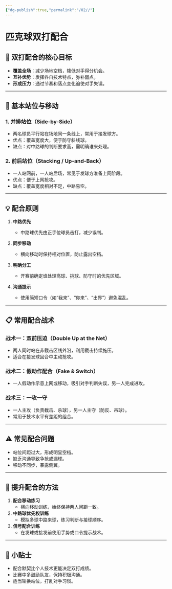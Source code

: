 ```yaml
---
{"dg-publish":true,"permalink":"/02//"}
---
```


# 匹克球双打配合

## 🎯 双打配合的核心目标
- **覆盖全场**：减少场地空档，降低对手得分机会。
- **互补优势**：发挥各自技术特点，弥补弱点。
- **形成压力**：通过节奏和落点变化迫使对手失误。

---

## 🏓 基本站位与移动

### 1. 并排站位（Side-by-Side）
- 两名球员平行站在场地同一条线上，常用于接发球方。
- 优点：覆盖宽度大，便于防守斜线球。
- 缺点：对中路球的判断要求高，需明确谁来处理。

### 2. 前后站位（Stacking / Up-and-Back）
- 一人站网前，一人站后场，常见于发球方准备上网阶段。
- 优点：便于上网抢攻。
- 缺点：覆盖宽度相对不足，中路易空。

---

## 💡 配合原则

1. **中路优先**
   - 中路球优先由正手位球员击打，减少误判。
   
2. **同步移动**
   - 横向移动时保持相对位置，防止露出空档。
   
3. **明确分工**
   - 开赛前确定谁处理高球、挑球、防守时的优先区域。

4. **沟通提示**
   - 使用简短口令（如“我来”、“你来”、“出界”）避免混乱。

---

## 📋 常用配合战术

### 战术一：双前压迫（Double Up at the Net）
- 两人同时站在非截击区线外沿，利用截击持续施压。
- 适合在接发球回合中主动抢攻。

### 战术二：假动作配合（Fake & Switch）
- 一人假动作示意上网或移动，吸引对手判断失误，另一人完成进攻。

### 战术三：一攻一守
- 一人主攻（负责截击、杀球），另一人主守（防反、吊球）。
- 常用于技术水平有差距的组合。

---

## ⚠ 常见配合问题
- 站位间距过大，形成明显空档。
- 缺乏沟通导致争抢或漏球。
- 移动不同步，暴露侧翼。

---

## 📌 提升配合的方法
1. **配合移动练习**
   - 横向移动训练，始终保持两人间距一致。
2. **中路球优先权训练**
   - 模拟多球中路来球，练习判断与接球顺序。
3. **信号配合训练**
   - 在发球或接发前使用手势或口令提示战术。

---

## 📝 小贴士
- 配合默契比个人技术更能决定双打成绩。
- 比赛中多鼓励队友，保持积极沟通。
- 适当轮换站位，打乱对手习惯。

